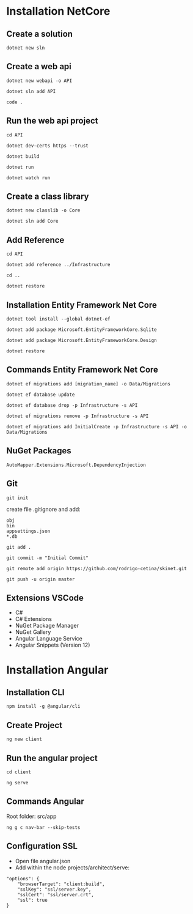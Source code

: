 # Installation NetCore

## Create a solution

`dotnet new sln`

## Create a web api

`dotnet new webapi -o API`

`dotnet sln add API`

`code .`

## Run the web api project

`cd API`

`dotnet dev-certs https --trust`

`dotnet build`

`dotnet run`

`dotnet watch run`

## Create a class library

`dotnet new classlib -o Core`

`dotnet sln add Core`

## Add Reference

`cd API`

`dotnet add reference ../Infrastructure`

`cd ..`

`dotnet restore`

## Installation Entity Framework Net Core

`dotnet tool install --global dotnet-ef`

`dotnet add package Microsoft.EntityFrameworkCore.Sqlite`

`dotnet add package Microsoft.EntityFrameworkCore.Design`

`dotnet restore`

## Commands Entity Framework Net Core

`dotnet ef migrations add [migration_name] -o Data/Migrations`

`dotnet ef database update`

`dotnet ef database drop -p Infrastructure -s API`

`dotnet ef migrations remove -p Infrastructure -s API`

`dotnet ef migrations add InitialCreate -p Infrastructure -s API -o Data/Migrations`

## NuGet Packages

`AutoMapper.Extensions.Microsoft.DependencyInjection`

## Git

`git init`

create file .gitignore and add:

```.gitignore
obj
bin
appsettings.json
*.db
```

`git add .`

`git commit -m "Initial Commit"`

`git remote add origin https://github.com/rodrigo-cetina/skinet.git`

`git push -u origin master`

## Extensions VSCode

- C#
- C# Extensions
- NuGet Package Manager
- NuGet Gallery
- Angular Language Service
- Angular Snippets (Version 12)

# Installation Angular

## Installation CLI

`npm install -g @angular/cli`

## Create Project

`ng new client`

## Run the angular project

`cd client`

`ng serve`

## Commands Angular

Root folder: src/app

`ng g c nav-bar --skip-tests`

## Configuration SSL

- Open file angular.json
- Add within the node projects/architect/serve:

```
"options": {
    "browserTarget": "client:build",
    "sslKey": "ssl/server.key",
    "sslCert": "ssl/server.crt",
    "ssl": true
}
```

